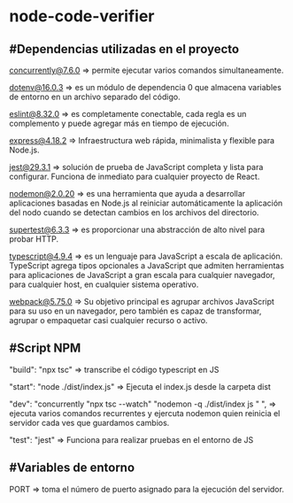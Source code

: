 # node-code-verifier

#Dependencias utilizadas en el proyecto
-----------------------------------------------------------------------
concurrently@7.6.0 => permite ejecutar varios comandos simultaneamente.

dotenv@16.0.3 => es un módulo de dependencia 0 que almacena variables de entorno en un archivo separado del código.

eslint@8.32.0 =>  es completamente conectable, cada regla es un complemento y puede agregar más en tiempo de ejecución.

express@4.18.2 => Infraestructura web rápida, minimalista y flexible para Node.js.

jest@29.3.1 => solución de prueba de JavaScript completa y lista para configurar. Funciona de inmediato para cualquier proyecto de React.

nodemon@2.0.20 => es una herramienta que ayuda a desarrollar aplicaciones basadas en Node.js al reiniciar automáticamente la aplicación del nodo cuando se detectan cambios en los archivos del directorio.

supertest@6.3.3 => es proporcionar una abstracción de alto nivel para probar HTTP.

typescript@4.9.4 => es un lenguaje para JavaScript a escala de aplicación. TypeScript agrega tipos opcionales a JavaScript que admiten herramientas para aplicaciones de JavaScript a gran escala para cualquier navegador, para cualquier host, en cualquier sistema operativo.

webpack@5.75.0 => Su objetivo principal es agrupar archivos JavaScript para su uso en un navegador, pero también es capaz de transformar, agrupar o empaquetar casi cualquier recurso o activo.

#Script NPM
------------------------------------------------------------------------
"build": "npx tsc" => transcribe el código typescript en JS

"start": "node ./dist/index.js" => Ejecuta el index.js desde la carpeta dist

"dev": "concurrently \"npx tsc --watch\" \"nodemon -q ./dist/index js \" ", => ejecuta varios comandos recurrentes y ejercuta nodemon quien reinicia el servidor cada ves que guardamos cambios.

"test": "jest" => Funciona para realizar pruebas en el entorno de JS

#Variables de entorno
------------------------------------------------------------------------
PORT => toma el número de puerto asignado para la ejecución del servidor.
